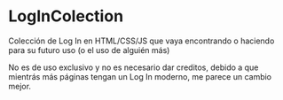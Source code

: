 # LogInColection
Colección de Log In en HTML/CSS/JS que vaya encontrando o haciendo para su futuro uso (o el uso de alguién más)

No es de uso exclusivo y no es necesario dar creditos, debido a que mientrás más páginas tengan un Log In moderno, me parece un cambio mejor.
